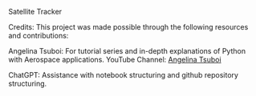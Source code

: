 Satellite Tracker

Credits:
This project was made possible through the following resources and contributions:

Angelina Tsuboi: For tutorial series and in-depth explanations of Python with Aerospace applications.
YouTube Channel: [Angelina Tsuboi](https://www.youtube.com/@AngelinaTsuboi)

ChatGPT: Assistance with notebook structuring and github repository structuring.
